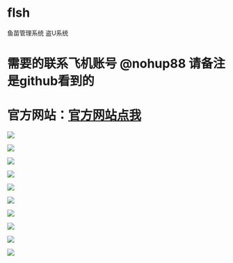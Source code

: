 # flsh
鱼苗管理系统 盗U系统

# 需要的联系飞机账号  @nohup88  请备注是github看到的

# 官方网站：[官方网站点我]( www.debug8888.com "官方网站")
![](https://www.showdoc.com.cn/server/api/attachment/visitfile/sign/ba22f9d6474d328187d40337d9299cec)


![](https://www.showdoc.com.cn/server/api/attachment/visitfile/sign/15d072ae13936b8199886d91205ef5ae)

![](https://www.showdoc.com.cn/server/api/attachment/visitfile/sign/2c01cd423399c8bf8710e7b4481d7bb3)

![](https://www.showdoc.com.cn/server/api/attachment/visitfile/sign/c806c56dab6f3c5d40e1f1cb6a1b6ab9)


![](https://www.showdoc.com.cn/server/api/attachment/visitfile/sign/43110ada30a75cd87ff39648bd3ca016)

![](https://www.showdoc.com.cn/server/api/attachment/visitfile/sign/9bae79062ed76e2c1658113dd6e10873)

![](https://www.showdoc.com.cn/server/api/attachment/visitfile/sign/e30cd0cca109740c23af6bdb9435a2bf)

![](https://www.showdoc.com.cn/server/api/attachment/visitfile/sign/e0df072ae495dd95945a3d5f6801f944)

![](https://www.showdoc.com.cn/server/api/attachment/visitfile/sign/9d55f1fa5e10044e921c39e466007575)

![](https://www.showdoc.com.cn/server/api/attachment/visitfile/sign/93662ac59cac389dfc7602b7061b1b32)
